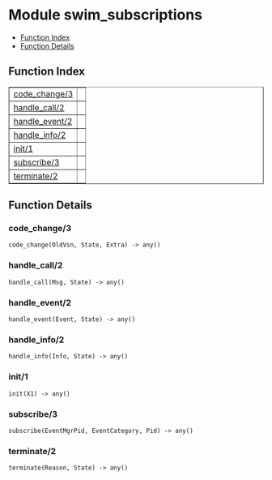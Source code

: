 

# Module swim_subscriptions #
* [Function Index](#index)
* [Function Details](#functions)

<a name="index"></a>

## Function Index ##


<table width="100%" border="1" cellspacing="0" cellpadding="2" summary="function index"><tr><td valign="top"><a href="#code_change-3">code_change/3</a></td><td></td></tr><tr><td valign="top"><a href="#handle_call-2">handle_call/2</a></td><td></td></tr><tr><td valign="top"><a href="#handle_event-2">handle_event/2</a></td><td></td></tr><tr><td valign="top"><a href="#handle_info-2">handle_info/2</a></td><td></td></tr><tr><td valign="top"><a href="#init-1">init/1</a></td><td></td></tr><tr><td valign="top"><a href="#subscribe-3">subscribe/3</a></td><td></td></tr><tr><td valign="top"><a href="#terminate-2">terminate/2</a></td><td></td></tr></table>


<a name="functions"></a>

## Function Details ##

<a name="code_change-3"></a>

### code_change/3 ###

`code_change(OldVsn, State, Extra) -> any()`

<a name="handle_call-2"></a>

### handle_call/2 ###

`handle_call(Msg, State) -> any()`

<a name="handle_event-2"></a>

### handle_event/2 ###

`handle_event(Event, State) -> any()`

<a name="handle_info-2"></a>

### handle_info/2 ###

`handle_info(Info, State) -> any()`

<a name="init-1"></a>

### init/1 ###

`init(X1) -> any()`

<a name="subscribe-3"></a>

### subscribe/3 ###

`subscribe(EventMgrPid, EventCategory, Pid) -> any()`

<a name="terminate-2"></a>

### terminate/2 ###

`terminate(Reason, State) -> any()`

